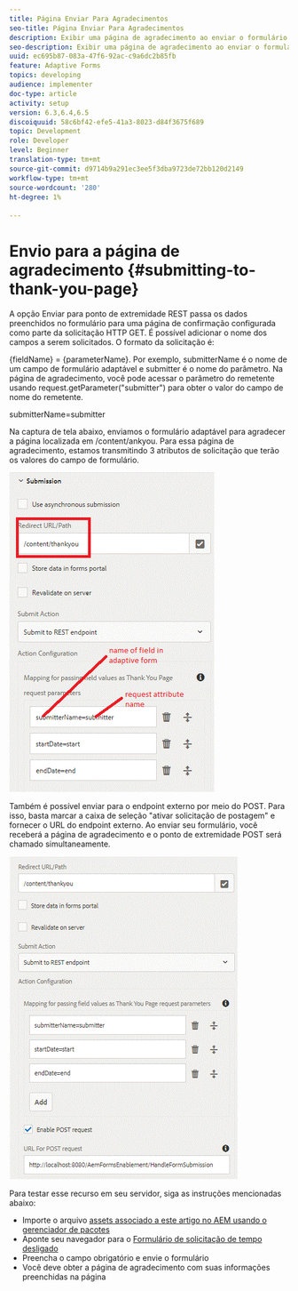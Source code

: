```yaml
---
title: Página Enviar Para Agradecimentos
seo-title: Página Enviar Para Agradecimentos
description: Exibir uma página de agradecimento ao enviar o formulário adaptável
seo-description: Exibir uma página de agradecimento ao enviar o formulário adaptável
uuid: ec695b87-083a-47f6-92ac-c9a6dc2b85fb
feature: Adaptive Forms
topics: developing
audience: implementer
doc-type: article
activity: setup
version: 6.3,6.4,6.5
discoiquuid: 58c6bf42-efe5-41a3-8023-d84f3675f689
topic: Development
role: Developer
level: Beginner
translation-type: tm+mt
source-git-commit: d9714b9a291ec3ee5f3dba9723de72bb120d2149
workflow-type: tm+mt
source-wordcount: '280'
ht-degree: 1%

---
```



# Envio para a página de agradecimento {#submitting-to-thank-you-page}

A opção Enviar para ponto de extremidade REST passa os dados preenchidos no formulário para uma página de confirmação configurada como parte da solicitação HTTP GET. É possível adicionar o nome dos campos a serem solicitados. O formato da solicitação é:

\{fieldName\} = \{parameterName\}. Por exemplo, submitterName é o nome de um campo de formulário adaptável e submitter é o nome do parâmetro. Na página de agradecimento, você pode acessar o parâmetro do remetente usando request.getParameter(&quot;submitter&quot;) para obter o valor do campo de nome do remetente.

submitterName=submitter

Na captura de tela abaixo, enviamos o formulário adaptável para agradecer a página localizada em /content/ankyou. Para essa página de agradecimento, estamos transmitindo 3 atributos de solicitação que terão os valores do campo de formulário.

![thank](assets/thankyoupage.gif)

Também é possível enviar para o endpoint externo por meio do POST. Para isso, basta marcar a caixa de seleção &quot;ativar solicitação de postagem&quot; e fornecer o URL do endpoint externo. Ao enviar seu formulário, você receberá a página de agradecimento e o ponto de extremidade POST será chamado simultaneamente.

![captura](assets/capture.gif)


Para testar esse recurso em seu servidor, siga as instruções mencionadas abaixo:

* Importe o arquivo [assets associado a este artigo no AEM usando o gerenciador de pacotes](assets/submittingtorestendpoint.zip)
* Aponte seu navegador para o [Formulário de solicitação de tempo desligado](http://localhost:4502/content/dam/formsanddocuments/helpx/timeoffrequestform/jcr:content?wcmmode=disabled)
* Preencha o campo obrigatório e envie o formulário
* Você deve obter a página de agradecimento com suas informações preenchidas na página

